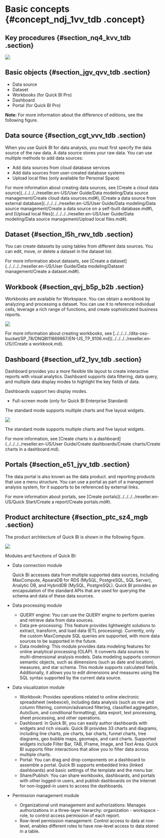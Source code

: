 # Basic concepts {#concept_ndj_1vv_tdb .concept}

## Key procedures {#section_nq4_kvv_tdb .section}

![](http://static-aliyun-doc.oss-cn-hangzhou.aliyuncs.com/assets/img/9063/155563787137889_en-US.png)

## Basic objects {#section_jgv_qvv_tdb .section}

-   Data source
-   Dataset
-   Workbooks \(for Quick BI Pro\)
-   Dashboard
-   Portal \(for Quick BI Pro\)

**Note:** For more information about the difference of editions, see the following figure.

## Data source {#section_cgt_vvv_tdb .section}

When you use Quick BI for data analysis, you must first specify the data source of the raw data. A data source stores your raw data. You can use multiple methods to add data sources:

-   Add data sources from cloud database services
-   Add data sources from user-created database systems
-   Upload local files \(only available for Personal Space\)

For more information about creating data sources, see [Create a cloud data source](../../../../reseller.en-US/User Guide/Data modeling/Data source management/Create cloud data sources.md#), [Create a data source from external database](../../../../reseller.en-US/User Guide/Data modeling/Data source management/Create a data source on a self-built database.md#), and [Upload local files](../../../../reseller.en-US/User Guide/Data modeling/Data source management/Upload local files.md#).

## Dataset {#section_l5h_rwv_tdb .section}

You can create datasets by using tables from different data sources. You can edit, move, or delete a dataset in the dataset list.

For more information about datasets, see [Create a dataset](../../../../reseller.en-US/User Guide/Data modeling/Dataset management/Create a dataset.md#).

## Workbook {#section_qvj_b5p_b2b .section}

Workbooks are available for Workspace. You can obtain a workbook by analyzing and processing a dataset. You can use it to reference individual cells, leverage a rich range of functions, and create sophisticated business reports.

![](http://static-aliyun-doc.oss-cn-hangzhou.aliyuncs.com/assets/img/9063/15556378716895_en-US.png)

For more information about creating workbooks, see [../../../../dita-oss-bucket/SP\_78/DNQBI11869867/EN-US\_TP\_9106.md](../../../../reseller.en-US//Create a workbook.md).

## Dashboard {#section_uf2_1yv_tdb .section}

Dashboard provides you a more flexible tile layout to create interactive reports with visual analytics. Dashboard supports data filtering, data query, and multiple data display modes to highlight the key fields of data.

Dashboards support two display modes.

-   Full-screen mode \(only for Quick BI Enterprise Standard\)

The standard mode supports multiple charts and five layout widgets.

![](http://static-aliyun-doc.oss-cn-hangzhou.aliyuncs.com/assets/img/9063/15556378716896_en-US.png)

The standard mode supports multiple charts and five layout widgets.

For more information, see [Create charts in a dashboard](../../../../reseller.en-US/User Guide/Create dashboards/Create charts/Create charts in a dashboard.md).

## Portals {#section_e51_jyv_tdb .section}

The data portal is also known as the data product. and reporting products that use a menu structure. You can use a portal as part of a management analysis system, for it supports to be referenced by external links.

For more information about portals, see [Create portals](../../../../reseller.en-US/Quick Start/Create a report/Create portals.md#).

## Product architecture {#section_ptc_sz4_mgb .section}

The product architecture of Quick BI is shown in the following figure.

![](http://static-aliyun-doc.oss-cn-hangzhou.aliyuncs.com/assets/img/9064/15556378711012_en-US.png)

Modules and functions of Quick BI:

-   Data connection module

    Quick BI accesses data from multiple supported data sources, including MaxCompute, ApsaraDB for RDS \(MySQL, PostgreSQL, SQL Server\), Analytic DB, and HybridDB \(MySQL, PostgreSQL\). Quick BI provides an encapsulation of the standard APIs that are used for querying the schema and data of these data sources.

-   Data processing module
    -   QUERY engine: You can use the QUERY engine to perform queries and retrieve data from data sources.
    -   Data pre-processing: This feature provides lightweight solutions to extract, transform, and load data \(ETL processing\). Currently, only the custom MaxCompute SQL queries are supported, with more data sources to be supported in the future.
    -   Data modeling: This module provides data modeling features for online analytical processing \(OLAP\). It converts data sources to multi-dimensional analysis models. Data modeling supports common semantic objects, such as dimensions \(such as date and location\), measures, and star schema. This module supports calculated fields. Additionally, it allows you to edit dimensions and measures using the SQL syntax supported by the current data source.
-   Data visualization module
    -   Workbook: Provides operations related to online electronic spreadsheet \(webexcel\), including data analysis \(such as row and column filtering, common/advanced filtering, classified aggregation, AutoSum, and conditional formatting\), data export, text processing, sheet processing, and other operations.
    -   Dashboard: In Quick BI, you can easily author dashboards with widgets and rich visuals. Quick BI provides 33 charts and diagrams, including line charts, pie charts, bar charts, funnel charts, tree diagrams, geo bubble maps, geomaps, and card charts. Supported widgets include Filter Bar, TAB, IFrame, Image, and Text Area. Quick BI supports filter interactions that allow you to filter data across multiple charts.
    -   Portal: You can drag and drop components on a dashboard to assemble a portal. Quick BI supports embedded links \(linked dashboards\) and basic settings of the template and the menu bar.
    -   Share/Publish: You can share workbooks, dashboards, and portals with other logged-in users, and publish dashboards on the Internet for non-logged-in users to access the dashboards.
-   Permission management module
    -   Organizational unit management and authorizations: Manages authorizations in a three-layer hierarchy: organization - workspace - role, to control access permission of each report.
    -   Row-level permission management: Control access to data at row-level, enables different roles to have row-level access to data stored in a table.

